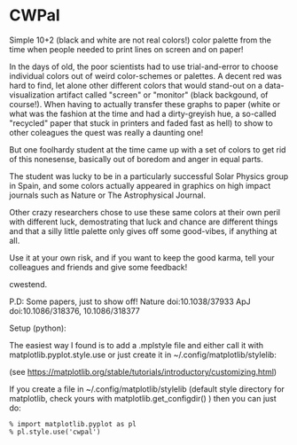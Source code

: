 # CWPal
Simple 10+2 (black and white are not real colors!) color palette from the time when people needed to print lines on screen and on paper! 

In the days of old, the poor scientists had to use trial-and-error to choose individual colors out
of weird color-schemes or palettes. A decent red was hard to find, let alone other different colors
that would stand-out on a data-visualization artifact called "screen" or "monitor" (black backgound,
of course!). When having to actually transfer these graphs to paper (white or what was the fashion 
at the time and had a dirty-greyish hue, a so-called "recycled" paper that stuck in printers and faded
fast as hell) to show to other coleagues the quest was really a daunting one!

But one foolhardy student at the time came up with a set of colors to get rid of this nonesense, 
basically out of boredom and anger in equal parts.

The student was lucky to be in a particularly successful Solar Physics group in Spain, and some colors
actually appeared in graphics on high impact journals such as Nature or The Astrophysical Journal.

Other crazy researchers chose to use these same colors at their own peril with different luck, demostrating
that luck and chance are different things and that a silly little palette only gives off some good-vibes,
if anything at all.

Use it at your own risk, and if you want to keep the good karma, tell your colleagues and friends 
and give some feedback!

cwestend.

P.D: Some papers, just to show off!
Nature doi:10.1038/37933
ApJ doi:10.1086/318376, 10.1086/318377

Setup (python):

The easiest way I found is to add a .mplstyle file and either call it with matplotlib.pyplot.style.use or just create it in ~/.config/matplotlib/stylelib:

(see https://matplotlib.org/stable/tutorials/introductory/customizing.html)

If you create a file in ~/.config/matplotlib/stylelib (default style directory for matplotlib, check yours with matplotlib.get_configdir() ) then you can just do:

```
% import matplotlib.pyplot as pl
% pl.style.use('cwpal')
```


